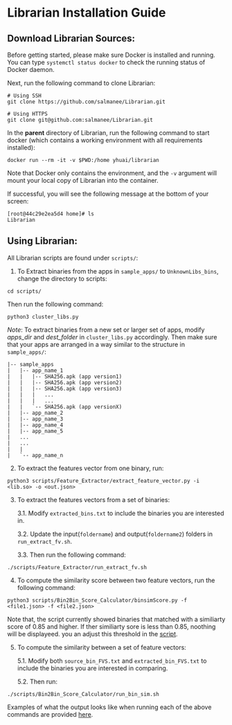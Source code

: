 
# Librarian Installation Guide #

## Download Librarian Sources: ##
Before getting started, please make sure Docker is installed and running. You can type ```systemctl status docker``` to check the running status of Docker daemon.

Next, run the following command to clone Librarian:
```
# Using SSH
git clone https://github.com/salmanee/Librarian.git

# Using HTTPS
git clone git@github.com:salmanee/Librarian.git
```
In the **parent** directory of Librarian, run the following command to start docker (which contains a working environment with all requirements installed):
```
docker run --rm -it -v $PWD:/home yhuai/librarian
```
Note that Docker only contains the environment, and the `-v` argument will mount your local copy of Librarian into the container.

If successful, you will see the following message at the bottom of your screen:
```
[root@44c29e2ea5d4 home]# ls
Librarian
```

## Using Librarian: ##

All Librarian scripts are found under `scripts/`:
1. To Extract binaries from the apps in `sample_apps/` to `UnknownLibs_bins`, change the directory to scripts:
``` 
cd scripts/
```
Then run the following command:
``` 
python3 cluster_libs.py
```

*Note*: To extract binaries from a new set or larger set of apps, modify *apps_dir* and *dest_folder* in `cluster_libs.py` accordingly. Then make sure that your apps are arranged in a way similar to the structure in `sample_apps/`:
        
```
|-- sample_apps
|   |-- app_name_1
|   |   |-- SHA256.apk (app version1)
|   |   |-- SHA256.apk (app version2)
|   |   |-- SHA256.apk (app version3)
|   |   |   ...
|   |   |   ...
|   |   `-- SHA256.apk (app versionX)
|   |-- app_name_2
|   |-- app_name_3
|   |-- app_name_4
|   |-- app_name_5
|   ...
|   ...
|   |
|   `-- app_name_n

```
   
2. To extract the features vector from one binary, run:
```
python3 scripts/Feature_Extractor/extract_feature_vector.py -i <lib.so> -o <out.json>
```
3. To extract the features vectors from a set of binaries:

   3.1. Modify `extracted_bins.txt` to include the binaries you are interested in.
   
   3.2. Update the input(`foldername`) and output(`foldername2`) folders in `run_extract_fv.sh`.
   
   3.3. Then run the following command: 
``` 
./scripts/Feature_Extractor/run_extract_fv.sh 
```
4. To compute the similarity score between two feature vectors, run the following command:
```
python3 scripts/Bin2Bin_Score_Calculator/binsimScore.py -f <file1.json> -f <file2.json>
```

Note that, the script currently showed binaries that matched with a similiarty score of 0.85 and higher.
If ther similiarty sore is less than 0.85, noothing will be displayeed. you an adjust this threshold in the [script](https://github.com/salmanee/Librarian/blob/master/scripts/Bin2Bin_Score_Calculator/binsimScore.py#L75). 

5. To compute the similarity between a set of feature vectors:

   5.1. Modify both `source_bin_FVS.txt` and `extracted_bin_FVS.txt` to include the binaries you are interested in comparing.
   
   5.2. Then run:
   
```
./scripts/Bin2Bin_Score_Calculator/run_bin_sim.sh
```

Examples of what the output looks like when running each of the above commands are provided [here](https://github.com/salmanee/Librarian/tree/master/output_examples).
